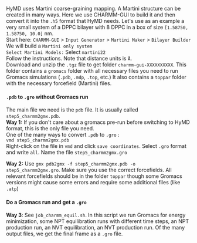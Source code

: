 HyMD uses Martini coarse-graining mapping. A Martini structure can be created in many ways. Here we use CHARMM-GUI to build it and then convert it into the `.h5` format that HyMD needs.
Let's use as an example a very small system of a DPPC bilayer with 8 DPPC in a box of size `[1.58750, 1.58750, 10.0]` nm.  
Start here: `CHARMM-GUI` > `Input Generator` > `Martini Maker` > `Bilayer Builder`  
We will build a `Martini only system`  
`Select Martini Models:` Select `martini22`  
Follow the instructions. Note that distance units is `Å`.  
Download and unzip the `.tgz` file to get folder `charmm-gui-XXXXXXXXXX`. This folder contains a `gromacs` folder with all necessary files you need to run Gromacs simulations (`.pdb`, `.mdp`, `.top`, etc.) It also contains a `toppar` folder with the necessary forcefield (Martini) files.

#### `.pdb` to `.gro` without Gromacs run
The main file we need is the `pdb` file. It is usually called `step5_charmm2gmx.pdb`.  
__Way 1:__ If you don't care about a gromacs pre-run before switching to HyMD format, this is the only file you need.  
One of the many ways to convert `.pdb` to `.gro` :  
`vmd step5_charmm2gmx.pdb`  
Right-click on the file in `vmd` and click `save coordinates`. Select `.gro` format and write `all`.
Name the file `step5_charmm2gmx.gro`

__Way 2:__ Use `gmx pdb2gmx -f step5_charmm2gmx.pdb -o step5_charmm2gmx.gro`. Make sure you use the correct forcefields. All relevant forcefields should be in the folder `toppar` though some Gromacs versions might cause some errors and require some additional files (like `.atp`)

#### Do a Gromacs run and get a `.gro`
__Way 3__: See `job_charmm_equil.sh`. In this script we run Gromacs for energy minimization, some NPT equilibration runs with different time steps, an NPT production run, an NVT equilibration, an NVT production run. Of the many output files, we get the final frame as a `.gro` file.
